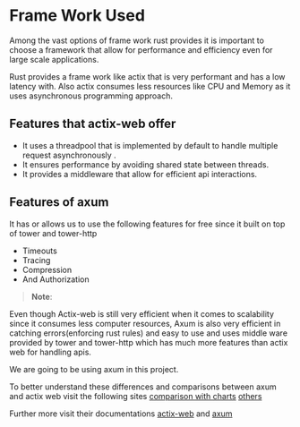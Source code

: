 # Frame Work Used

Among the vast options of frame work rust provides it is important to choose a framework that allow for performance and efficiency even for large scale applications.

Rust provides a frame work like actix that is very performant and has a low latency with. Also actix consumes less resources like CPU and Memory as it uses asynchronous programming approach.

## Features that actix-web offer

-  It uses a threadpool that is implemented by default to handle multiple request asynchronously .
-  It ensures performance by avoiding shared state between threads.
-  It provides a middleware that allow for efficient api interactions.

## Features of axum
It has or allows us to use the following features for free since it built on top of tower and tower-http
- Timeouts
- Tracing 
- Compression
- And Authorization
> **Note**: 

 Even though Actix-web is still very efficient when it comes to scalability since it consumes less computer resources, Axum is also very efficient in catching errors(enforcing rust rules)  and easy to use and uses middle ware provided by tower and tower-http which has much more features than actix web for handling apis.

 We are going to be using axum in this project.

To better understand these differences and comparisons between axum and actix web visit the following sites [comparison with charts](https://medium.com/deno-the-complete-reference/rust-actix-vs-axum-hello-world-performance-e10a1c1419e0)
[others](https://aarambhdevhub.medium.com/actix-vs-axum-a-deep-dive-into-rusts-premier-web-frameworks-737f3de52fe5)

Further more visit their documentations [actix-web](https://docs.rs/actix-web/latest/actix_web/) and [axum](https://docs.rs/axum/latest/axum/)

